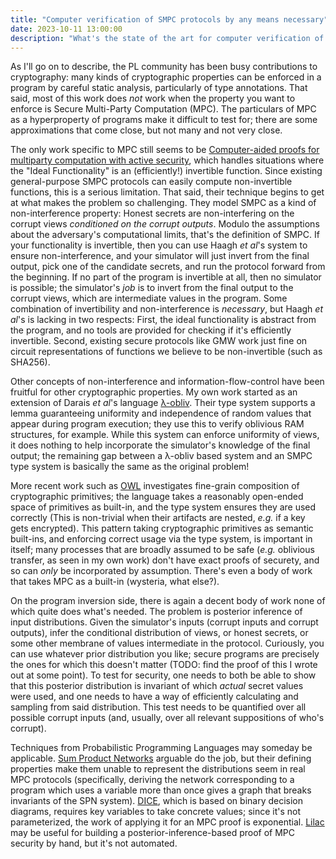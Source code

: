 ```yaml
---
title: "Computer verification of SMPC protocols by any means necessary"
date: 2023-10-11 13:00:00
description: "What's the state of the art for computer verification of SMPC programs?"
---
```


As I'll go on to describe, the PL community has been busy contributions to cryptography:
many kinds of cryptographic properties can be enforced in a program by careful static analysis, particularly of type annotations.
That said, most of this work does _not_ work when the property you want to enforce is
Secure Multi-Party Computation (MPC).
The particulars of MPC as a hyperproperty of programs make it difficult to test for;
there are some approximations that come close, but not many and not very close.

The only work specific to MPC still seems to be
[Computer-aided proofs for multiparty computation with active security](https://arxiv.org/abs/1806.07197),
which handles situations where the "Ideal Functionality" is an (efficiently!) invertible function.
Since existing general-purpose SMPC protocols can easily compute non-invertible functions, this is a serious limitation.
That said, their technique begins to get at what makes the problem so challenging.
They model SMPC as a kind of non-interference property:
Honest secrets are non-interfering on the corrupt views _conditioned on the corrupt outputs_.
Modulo the assumptions about the adversary's computational limits, that's the definition of SMPC.
If your functionality is invertible, then you can use Haagh _et al_'s system to ensure non-interference,
and your simulator will just invert from the final output, pick one of the candidate secrets, and run the protocol forward from the beginning.
If no part of the program is invertible at all, then no simulator is possible;
the simulator's _job_ is to invert from the final output to the corrupt views, which are intermediate values in the program.
Some combination of invertibility and non-interference is _necessary_, but Haagh _et al_'s is lacking in two respects:
First, the ideal functionality is abstract from the program, and no tools are provided for checking if it's efficiently invertible.
Second, existing secure protocols like GMW work just fine on circuit representations of functions we believe to be non-invertible
(such as SHA256).

Other concepts of non-interference and information-flow-control have been fruitful for other cryptographic properties.
My own work started as an extension of Darais _et al_'s language [λ-obliv](https://arxiv.org/abs/1711.09305).
Their type system supports a lemma guaranteeing uniformity and independence of random values that appear during program execution;
they use this to verify oblivious RAM structures, for example.
While this system can enforce uniformity of views, it does nothing to help incorporate the simulator's knowledge of the final output;
the remaining gap between a λ-obliv based system and an SMPC type system is basically the same as the original problem!

More recent work such as [OWL](https://eprint.iacr.org/2023/473.pdf) investigates fine-grain composition of cryptographic primitives;
the language takes a reasonably open-ended space of primitives as built-in, and the type system ensures they are used correctly
(This is non-trivial when their artifacts are nested, _e.g._ if a key gets encrypted).
This pattern taking cryptographic primitives as semantic built-ins, and enforcing correct usage via the type system,
is important in itself; many processes that are broadly assumed to be safe
(_e.g._ oblivious transfer, as seen in my own work)
don't have exact proofs of securety, and so can _only_ be incorporated by assumption.
There's even a body of work that takes MPC as a built-in (wysteria, what else?).

On the program inversion side, there is again a decent body of work none of which quite does what's needed.
The problem is posterior inference of input distributions.
Given the simulator's inputs (corrupt inputs and corrupt outputs),
infer the conditional distribution of views, or honest secrets, or some other membrane of values intermediate in the protocol.
Curiously, you can use whatever prior distribution you like;
secure programs are precisely the ones for which this doesn't matter
(TODO: find the proof of this I wrote out at some point).
To test for security, one needs to both be able to show that this posterior distribution is invariant of which _actual_ secret values were used,
and one needs to have a way of efficiently calculating and sampling from said distribution.
This test needs to be quantified over all possible corrupt inputs (and, usually, over all relevant suppositions of who's corrupt).

Techniques from Probabilistic Programming Languages may someday be applicable.
[Sum Product Networks](https://arxiv.org/abs/1202.3732) arguable do the job,
but their defining properties make them unable to represent the distributions seem in real MPC protocols
(specifically, deriving the network corresponding to a program which uses a variable more than once
gives a graph that breaks invariants of the SPN system).
[DICE](https://arxiv.org/abs/2005.09089), which is based on binary decision diagrams,
requires key variables to take concrete values;
since it's not parameterized, the work of applying it for an MPC proof is exponential.
[Lilac](https://arxiv.org/abs/2304.01339) may be useful for building a posterior-inference-based proof of MPC security by hand,
but it's not automated.

